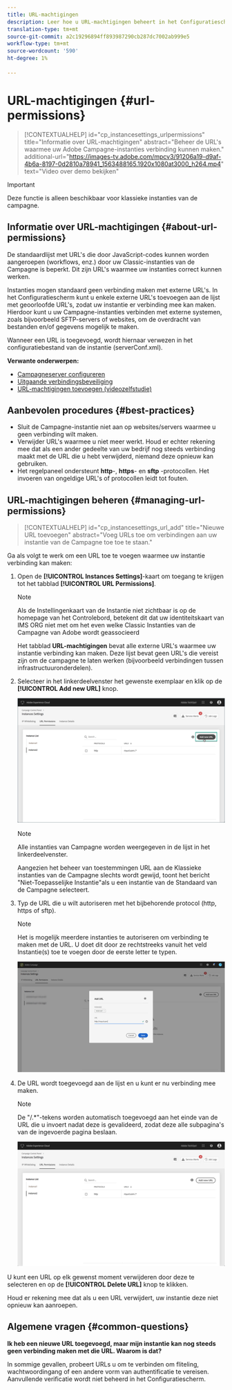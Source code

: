 ```yaml
---
title: URL-machtigingen
description: Leer hoe u URL-machtigingen beheert in het Configuratiescherm
translation-type: tm+mt
source-git-commit: a2c19296894ff893987290cb287dc7002ab999e5
workflow-type: tm+mt
source-wordcount: '590'
ht-degree: 1%

---
```



# URL-machtigingen {#url-permissions}

>[!CONTEXTUALHELP]
>id="cp_instancesettings_urlpermissions"
>title="Informatie over URL-machtigingen"
>abstract="Beheer de URL&#39;s waarmee uw Adobe Campagne-instanties verbinding kunnen maken."
>additional-url="https://images-tv.adobe.com/mpcv3/91206a19-d9af-4b6a-8197-0d2810a78941_1563488165.1920x1080at3000_h264.mp4" text="Video over demo bekijken"

>[!IMPORTANT]
>
>Deze functie is alleen beschikbaar voor klassieke instanties van de campagne.

## Informatie over URL-machtigingen {#about-url-permissions}

De standaardlijst met URL&#39;s die door JavaScript-codes kunnen worden aangeroepen (workflows, enz.) door uw Classic-instanties van de Campagne is beperkt. Dit zijn URL&#39;s waarmee uw instanties correct kunnen werken.

Instanties mogen standaard geen verbinding maken met externe URL&#39;s. In het Configuratiescherm kunt u enkele externe URL&#39;s toevoegen aan de lijst met geoorloofde URL&#39;s, zodat uw instantie er verbinding mee kan maken. Hierdoor kunt u uw Campagne-instanties verbinden met externe systemen, zoals bijvoorbeeld SFTP-servers of websites, om de overdracht van bestanden en/of gegevens mogelijk te maken.

Wanneer een URL is toegevoegd, wordt hiernaar verwezen in het configuratiebestand van de instantie (serverConf.xml).

**Verwante onderwerpen:**

* [Campagneserver configureren](https://docs.campaign.adobe.com/doc/AC/en/INS_Additional_configurations_Configuring_Campaign_server.html)
* [Uitgaande verbindingsbeveiliging](https://docs.campaign.adobe.com/doc/AC/en/INS_Additional_configurations_Configuring_Campaign_server.html#Outgoing_connection_protection)
* [URL-machtigingen toevoegen (videozelfstudie)](https://docs.adobe.com/content/help/en/campaign-learn/campaign-classic-tutorials/administrating/control-panel-acc/adding-url-permissions.html)

## Aanbevolen procedures {#best-practices}

* Sluit de Campagne-instantie niet aan op websites/servers waarmee u geen verbinding wilt maken.
* Verwijder URL&#39;s waarmee u niet meer werkt. Houd er echter rekening mee dat als een ander gedeelte van uw bedrijf nog steeds verbinding maakt met de URL die u hebt verwijderd, niemand deze opnieuw kan gebruiken.
* Het regelpaneel ondersteunt **http**-, **https**- en **sftp** -protocollen. Het invoeren van ongeldige URL&#39;s of protocollen leidt tot fouten.

## URL-machtigingen beheren {#managing-url-permissions}

>[!CONTEXTUALHELP]
>id="cp_instancesettings_url_add"
>title="Nieuwe URL toevoegen"
>abstract="Voeg URLs toe om verbindingen aan uw instantie van de Campagne toe toe te staan."

Ga als volgt te werk om een URL toe te voegen waarmee uw instantie verbinding kan maken:

1. Open de **[!UICONTROL Instances Settings]**-kaart om toegang te krijgen tot het tabblad **[!UICONTROL URL Permissions]**.

   >[!NOTE]
   >
   >Als de Instellingenkaart van de Instantie niet zichtbaar is op de homepage van het Controlebord, betekent dit dat uw identiteitskaart van IMS ORG niet met om het even welke Classic Instanties van de Campagne van Adobe wordt geassocieerd
   >
   >Het tabblad <b><span class="uicontrol">URL-machtigingen</span></b> bevat alle externe URL&#39;s waarmee uw instantie verbinding kan maken. Deze lijst bevat geen URL&#39;s die vereist zijn om de campagne te laten werken (bijvoorbeeld verbindingen tussen infrastructuuronderdelen).

1. Selecteer in het linkerdeelvenster het gewenste exemplaar en klik op de **[!UICONTROL Add new URL]** knop.

   ![](assets/add_url1.png)

   >[!NOTE]
   >
   >Alle instanties van Campagne worden weergegeven in de lijst in het linkerdeelvenster.
   >
   >Aangezien het beheer van toestemmingen URL aan de Klassieke instanties van de Campagne slechts wordt gewijd, toont het bericht &quot;Niet-Toepasselijke Instantie&quot;als u een instantie van de Standaard van de Campagne selecteert.

1. Typ de URL die u wilt autoriseren met het bijbehorende protocol (http, https of sftp).

   >[!NOTE]
   >
   >Het is mogelijk meerdere instanties te autoriseren om verbinding te maken met de URL. U doet dit door ze rechtstreeks vanuit het veld Instantie(s) toe te voegen door de eerste letter te typen.

   ![](assets/add_url2.png)

1. De URL wordt toegevoegd aan de lijst en u kunt er nu verbinding mee maken.

   >[!NOTE]
   >
   >De &quot;/.*&quot;-tekens worden automatisch toegevoegd aan het einde van de URL die u invoert nadat deze is gevalideerd, zodat deze alle subpagina&#39;s van de ingevoerde pagina beslaan.

   ![](assets/add_url_listnew.png)

U kunt een URL op elk gewenst moment verwijderen door deze te selecteren en op de **[!UICONTROL Delete URL]** knop te klikken.

Houd er rekening mee dat als u een URL verwijdert, uw instantie deze niet opnieuw kan aanroepen.

## Algemene vragen {#common-questions}

**Ik heb een nieuwe URL toegevoegd, maar mijn instantie kan nog steeds geen verbinding maken met die URL. Waarom is dat?**

In sommige gevallen, probeert URLs u om te verbinden om fliteling, wachtwoordingang of een andere vorm van authentificatie te vereisen. Aanvullende verificatie wordt niet beheerd in het Configuratiescherm.
